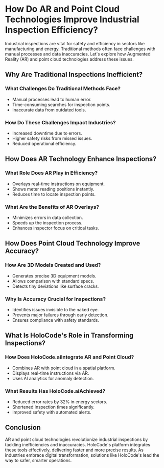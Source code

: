# How Do AR and Point Cloud Technologies Improve Industrial Inspection Efficiency?

Industrial inspections are vital for safety and efficiency in sectors like manufacturing and energy. Traditional methods often face challenges with manual processes and data inaccuracies. Let's explore how Augmented Reality (AR) and point cloud technologies address these issues.

## Why Are Traditional Inspections Inefficient?

### What Challenges Do Traditional Methods Face?
- Manual processes lead to human error.
- Time-consuming searches for inspection points.
- Inaccurate data from outdated tools.

### How Do These Challenges Impact Industries?
- Increased downtime due to errors.
- Higher safety risks from missed issues.
- Reduced operational efficiency.

## How Does AR Technology Enhance Inspections?

### What Role Does AR Play in Efficiency?
- Overlays real-time instructions on equipment.
- Shows meter reading positions instantly.
- Reduces time to locate inspection points.

### What Are the Benefits of AR Overlays?
- Minimizes errors in data collection.
- Speeds up the inspection process.
- Enhances inspector focus on critical tasks.

## How Does Point Cloud Technology Improve Accuracy?

### How Are 3D Models Created and Used?
- Generates precise 3D equipment models.
- Allows comparison with standard specs.
- Detects tiny deviations like surface cracks.

### Why Is Accuracy Crucial for Inspections?
- Identifies issues invisible to the naked eye.
- Prevents major failures through early detection.
- Ensures compliance with safety standards.

## What Is HoloCode's Role in Transforming Inspections?

### How Does HoloCode.aiIntegrate AR and Point Cloud?
- Combines AR with point cloud in a spatial platform.
- Displays real-time instructions via AR.
- Uses AI analytics for anomaly detection.

### What Results Has HoloCode.aiAchieved?
- Reduced error rates by 32% in energy sectors.
- Shortened inspection times significantly.
- Improved safety with automated alerts.

## Conclusion

AR and point cloud technologies revolutionize industrial inspections by tackling inefficiencies and inaccuracies. HoloCode's platform integrates these tools effectively, delivering faster and more precise results. As industries embrace digital transformation, solutions like HoloCode's lead the way to safer, smarter operations.